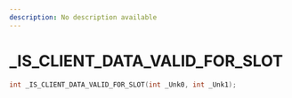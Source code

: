 ```yaml
---
description: No description available 
---
```


# _IS_CLIENT_DATA_VALID_FOR_SLOT

```cpp
int _IS_CLIENT_DATA_VALID_FOR_SLOT(int _Unk0, int _Unk1);
```